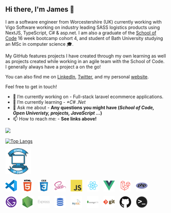 ## Hi there, I'm James 👋

I am a software engineer from Worcestershire (UK) currently working with Vigo Software working on industry leading SASS logistics products using NextJS, TypeScript, C# & asp.net.  I am also a graduate of the [School of Code](https://www.schoolofcode.co.uk/) 16 week bootcamp cohort 4, and student of Bath University studying an MSc in computer science 🎓.

My GitHub features projects I have created through my own learning as well as projects created while working in an agile team with the School of Code. I generally always have a project a on the go!

You can also find me on [LinkedIn](https://www.linkedin.com/in/jimbowler82/), [Twitter](https://twitter.com/JimBowler82), and my personal [website](https://www.jamesbowler.co.uk).

Feel free to get in touch!

- 🔭 I’m currently working on - Full-stack laravel ecommerce applications.
- 🌱 I’m currently learning - _**C# .Net*_
- 💬 Ask me about - **Any questions you might have (_School of Code, Open Univeristy, projects, JavaScript ..._)**
- 📫 How to reach me: - **See links above!**

<img src="https://www.codewars.com/users/JimBowler82/badges/micro">


[![Top Langs](https://github-readme-stats.vercel.app/api/top-langs/?username=JimBowler82&layout=compact&theme=react)](https://github.com/anuraghazra/github-readme-stats)

<img src="./images/soc.png" width="80px" alt="School of Code logo">

<br>

<img align="left" alt="Visual Studio Code" width="36px" src="https://raw.githubusercontent.com/github/explore/80688e429a7d4ef2fca1e82350fe8e3517d3494d/topics/visual-studio-code/visual-studio-code.png" style="margin-right: 15px; margin-top:15px"/>

<img align="left" alt="HTML5" width="36px" src="https://raw.githubusercontent.com/github/explore/80688e429a7d4ef2fca1e82350fe8e3517d3494d/topics/html/html.png" style="margin-right: 15px; margin-top:15px" />

<img align="left" alt="CSS3" width="36px" src="https://raw.githubusercontent.com/github/explore/80688e429a7d4ef2fca1e82350fe8e3517d3494d/topics/css/css.png" style="margin-right: 15px; margin-top:15px" />

<img align="left" alt="Sass" width="36px" src="https://raw.githubusercontent.com/github/explore/80688e429a7d4ef2fca1e82350fe8e3517d3494d/topics/sass/sass.png" style="margin-right: 15px; margin-top:15px" />

<img align="left" alt="JavaScript" width="36px" src="https://raw.githubusercontent.com/github/explore/80688e429a7d4ef2fca1e82350fe8e3517d3494d/topics/javascript/javascript.png" style="margin-right: 15px; margin-top:15px" />

<img align="left" alt="React" width="36px" src="https://raw.githubusercontent.com/github/explore/80688e429a7d4ef2fca1e82350fe8e3517d3494d/topics/react/react.png" style="margin-right: 15px; margin-top:15px" />

<img align="left" alt="Vue" width="36px" src="https://raw.githubusercontent.com/github/explore/80688e429a7d4ef2fca1e82350fe8e3517d3494d/topics/vue/vue.png" style="margin-right: 15px; margin-top:15px" />

<img align="left" alt="Laravel" width="36px" src="https://raw.githubusercontent.com/github/explore/80688e429a7d4ef2fca1e82350fe8e3517d3494d/topics/laravel/laravel.png" style="margin-right: 15px; margin-top:15px" />

<img align="left" alt="Php" width="36px" src="https://raw.githubusercontent.com/github/explore/80688e429a7d4ef2fca1e82350fe8e3517d3494d/topics/php/php.png" style="margin-right: 15px; margin-top:15px" />

<img align="left" alt="Gatsby" width="36px" src="https://raw.githubusercontent.com/github/explore/e94815998e4e0713912fed477a1f346ec04c3da2/topics/gatsby/gatsby.png" style="margin-right: 15px; margin-top:15px" />

<img align="left" alt="Node.js" width="36px" src="https://raw.githubusercontent.com/github/explore/80688e429a7d4ef2fca1e82350fe8e3517d3494d/topics/nodejs/nodejs.png" style="margin-right: 15px; margin-top:15px" />

<img align="left" alt="Express JS" width="36px" src="https://raw.githubusercontent.com/github/explore/80688e429a7d4ef2fca1e82350fe8e3517d3494d/topics/express/express.png" style="margin-right: 15px; margin-top:15px" />

<img align="left" alt="SQL" width="36px" src="https://raw.githubusercontent.com/github/explore/80688e429a7d4ef2fca1e82350fe8e3517d3494d/topics/sql/sql.png" style="margin-right: 15px; margin-top:15px" />

<img align="left" alt="MySQL" width="36px" src="https://raw.githubusercontent.com/github/explore/80688e429a7d4ef2fca1e82350fe8e3517d3494d/topics/mysql/mysql.png" style="margin-right: 15px; margin-top:15px" />

<img align="left" alt="MongoDB" width="36px" src="https://raw.githubusercontent.com/github/explore/80688e429a7d4ef2fca1e82350fe8e3517d3494d/topics/mongodb/mongodb.png" style="margin-right: 15px; margin-top:15px" />

<img align="left" alt="Git" width="36px" src="https://raw.githubusercontent.com/github/explore/80688e429a7d4ef2fca1e82350fe8e3517d3494d/topics/git/git.png" style="margin-right: 15px; margin-top:15px" />

<img align="left" alt="GitHub" width="36px" src="https://raw.githubusercontent.com/github/explore/78df643247d429f6cc873026c0622819ad797942/topics/github/github.png" style="margin-right: 15px; margin-top:15px" />

<img align="left" alt="Terminal" width="36px" src="https://raw.githubusercontent.com/github/explore/80688e429a7d4ef2fca1e82350fe8e3517d3494d/topics/terminal/terminal.png" style="margin-right: 15px; margin-top:15px" />

